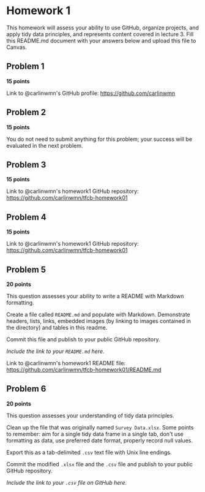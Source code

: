 # Homework 1

This homework will assess your ability to use GitHub, organize projects, and apply tidy data principles, and represents content covered in lecture 3. Fill this README.md document with your answers below and upload this file to Canvas.

## Problem 1

**15 points**

Link to @carlinwmn's GitHub profile: https://github.com/carlinwmn

## Problem 2

**15 points**

You do not need to submit anything for this problem; your success will be evaluated in the next problem.

## Problem 3

**15 points**

Link to @carlinwmn's homework1 GitHub repository: https://github.com/carlinwmn/tfcb-homework01

## Problem 4

**15 points**

Link to @carlinwmn's homework1 GitHub repository: https://github.com/carlinwmn/tfcb-homework01

## Problem 5

**20 points**

This question assesses your ability to write a README with Markdown formatting.

Create a file called `README.md` and populate with Markdown. Demonstrate headers, lists, links, embedded images (by linking to images contained in the directory) and tables in this readme.

Commit this file and publish to your public GitHub repository.

_Include the link to your `README.md` here._

Link to @carlinwmn's homework1 README file: https://github.com/carlinwmn/tfcb-homework01/README.md

## Problem 6

**20 points**

This question assesses your understanding of tidy data principles.

Clean up the file that was originally named `Survey Data.xlsx`. Some points to remember: aim for a single tidy data frame in a single tab, don't use formatting as data, use preferred date format, properly record null values.

Export this as a tab-delimited `.csv` text file with Unix line endings.

Commit the modified `.xlsx` file and the `.csv` file and publish to your public GitHub repository.

_Include the link to your `.csv` file on GitHub here._
